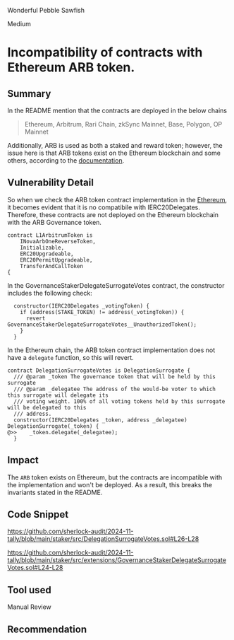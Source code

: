 Wonderful Pebble Sawfish

Medium

# Incompatibility of contracts with Ethereum ARB token.

## Summary


In the README mention that the contracts are deployed in the below chains

> Ethereum, Arbitrum, Rari Chain, zkSync Mainnet, Base, Polygon, OP Mainnet


Additionally, ARB is used as both a staked and reward token; however, the issue here is that ARB tokens exist on the Ethereum blockchain and some others, according to the [documentation](https://docs.arbitrum.foundation/deployment-addresses).


## Vulnerability Detail

So when we check the ARB token contract implementation in the [Ethereum](https://etherscan.io/address/0xad0c361ef902a7d9851ca7dcc85535da2d3c6fc7#code), it becomes evident that it is no compatibile with IERC20Delegates. Therefore, these contracts are not deployed on the Ethereum blockchain with the ARB Governance token.

```solidity
contract L1ArbitrumToken is
    INovaArbOneReverseToken,
    Initializable,
    ERC20Upgradeable,
    ERC20PermitUpgradeable,
    TransferAndCallToken
{
```

In the GovernanceStakerDelegateSurrogateVotes contract, the constructor includes the following check:


```solidity
  constructor(IERC20Delegates _votingToken) {
    if (address(STAKE_TOKEN) != address(_votingToken)) {
      revert GovernanceStakerDelegateSurrogateVotes__UnauthorizedToken();
    }
  }
```

In the Ethereum chain, the ARB token contract implementation does not have a `delegate` function, so this will revert.

```solidity
contract DelegationSurrogateVotes is DelegationSurrogate {
  /// @param _token The governance token that will be held by this surrogate
  /// @param _delegatee The address of the would-be voter to which this surrogate will delegate its
  /// voting weight. 100% of all voting tokens held by this surrogate will be delegated to this
  /// address.
  constructor(IERC20Delegates _token, address _delegatee) DelegationSurrogate(_token) {
@>>    _token.delegate(_delegatee);
  }
```

## Impact
The `ARB` token exists on Ethereum, but the contracts are incompatible with the implementation and won't be deployed. As a result, this breaks the invariants stated in the README.

## Code Snippet
https://github.com/sherlock-audit/2024-11-tally/blob/main/staker/src/DelegationSurrogateVotes.sol#L26-L28

https://github.com/sherlock-audit/2024-11-tally/blob/main/staker/src/extensions/GovernanceStakerDelegateSurrogateVotes.sol#L24-L28

## Tool used

Manual Review

## Recommendation